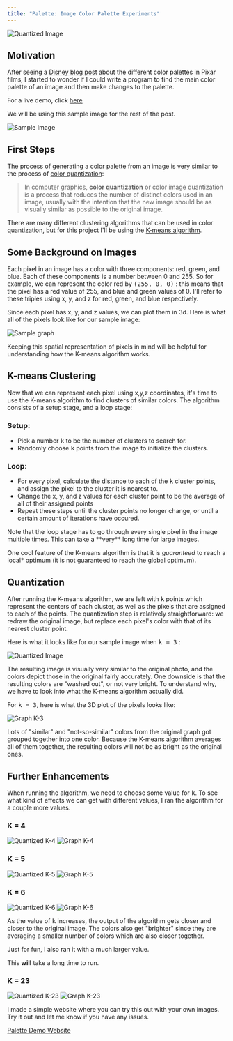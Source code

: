 ```yaml
---
title: "Palette: Image Color Palette Experiments"
---
```


![Quantized Image]({{site.url}}/assets/palette_cover.jpg)

## Motivation
After seeing a [Disney blog post](http://blogs.disney.com/oh-my-disney/2015/05/11/these-disneypixar-palettes-are-the-most-aesthetically-pleasing-things-youll-see-all-day/#Brave) about the different color palettes in Pixar films, I started to wonder if I could write a program to find the main color palette of an image and then make changes to the palette.

For a live demo, click [here](/palette.html)

We will be using this sample image for the rest of the post.

![Sample Image]({{site.url}}/assets/sample_1.jpg)

## First Steps
The process of generating a color palette from an image is very similar to the process of [color quantization](https://en.wikipedia.org/wiki/Color_quantization):

> In computer graphics, **color quantization** or color image quantization is a process that reduces the number of distinct colors used in an image, usually with the intention that the new image should be as visually similar as possible to the original image.

There are many different clustering algorithms that can be used in color quantization, but for this project I'll be using the [K-means algorithm](https://en.wikipedia.org/wiki/K-means_clustering).


## Some Background on Images
Each pixel in an image has a color with three components: red, green, and blue. Each of these components is a number between 0 and 255. So for example, we can represent the color red by <kbd>(255, 0, 0)</kbd> : this means that the pixel has a red value of 255, and blue and green values of 0. I'll refer to these triples using x, y, and z for red, green, and blue respectively.

Since each pixel has x, y, and z values, we can plot them in 3d. Here is what all of the pixels look like for our sample image:

![Sample graph]({{site.url}}/assets/graph_1.png)

Keeping this spatial representation of pixels in mind will be helpful for understanding how the K-means algorithm works.

## K-means Clustering
Now that we can represent each pixel using x,y,z coordinates, it's time to use the K-means algorithm to find clusters of similar colors. The algorithm consists of a setup stage, and a loop stage:

### Setup:
- Pick a number <kbd>k</kbd> to be the number of clusters to search for.
- Randomly choose <kbd>k</kbd> points from the image to initialize the clusters.

### Loop:
- For every pixel, calculate the distance to each of the <kbd>k</kbd> cluster points, and assign the pixel to the cluster it is nearest to.
- Change the x, y, and z values for each cluster point to be the average of all of their assigned points
- Repeat these steps until the cluster points no longer change, or until a certain amount of iterations have occured.

<div class="alert alert-warning" role="alert">Note that the loop stage has to go through every single pixel in the image multiple times. This can take a **very** long time for large images.</div>

One cool feature of the K-means algorithm is that it is *guaranteed* to reach a local* optimum (it is not guaranteed to reach the global optimum).

## Quantization
After running the K-means algorithm, we are left with <kbd>k</kbd> points which represent the centers of each cluster, as well as the pixels that are assigned to each of the points. The quantization step is relatively straightforward: we redraw the original image, but replace each pixel's color with that of its nearest cluster point.

Here is what it looks like for our sample image when <kbd>k = 3</kbd> :

![Quantized Image]({{site.url}}/assets/quantized_1.png)

The resulting image is visually very similar to the original photo, and the colors depict those in the original fairly accurately. One downside is that the resulting colors are "washed out", or not very bright. To understand why, we have to look into what the K-means algorithm actually did.

For <kbd>k = 3</kbd>, here is what the 3D plot of the pixels looks like:

![Graph K-3]({{site.url}}/assets/graph_k3.png)

Lots of "similar" and "not-so-similar" colors from the original graph got grouped together into one color. Because the K-means algorithm averages all of them together, the resulting colors will not be as bright as the original ones.

## Further Enhancements
When running the algorithm, we need to choose some value for <kbd>k</kbd>. To see what kind of effects we can get with different values, I ran the algorithm for a couple more values.

### K = 4
![Quantized K-4]({{site.url}}/assets/quantized_k4.png)
![Graph K-4]({{site.url}}/assets/graph_k4.png)

### K = 5
![Quantized K-5]({{site.url}}/assets/quantized_k5.png)
![Graph K-5]({{site.url}}/assets/graph_k5.png)

### K = 6
![Quantized K-6]({{site.url}}/assets/quantized_k6.png)
![Graph K-6]({{site.url}}/assets/graph_k6.png)

As the value of <kbd>k</kbd> increases, the output of the algorithm gets closer and closer to the original image. The colors also get "brighter" since they are averaging a smaller number of colors which are also closer together.

Just for fun, I also ran it with a much larger value.

<div class="alert alert-danger" role="alert">This <strong>will</strong> take a long time to run.</div>

### K = 23
![Quantized K-23]({{site.url}}/assets/quantized_k23.png)
![Graph K-23]({{site.url}}/assets/graph_k23.png)

I made a simple website where you can try this out with your own images. Try it out and let me know if you have any issues.

[Palette Demo Website](http://hDeraj.github.io/palette)
